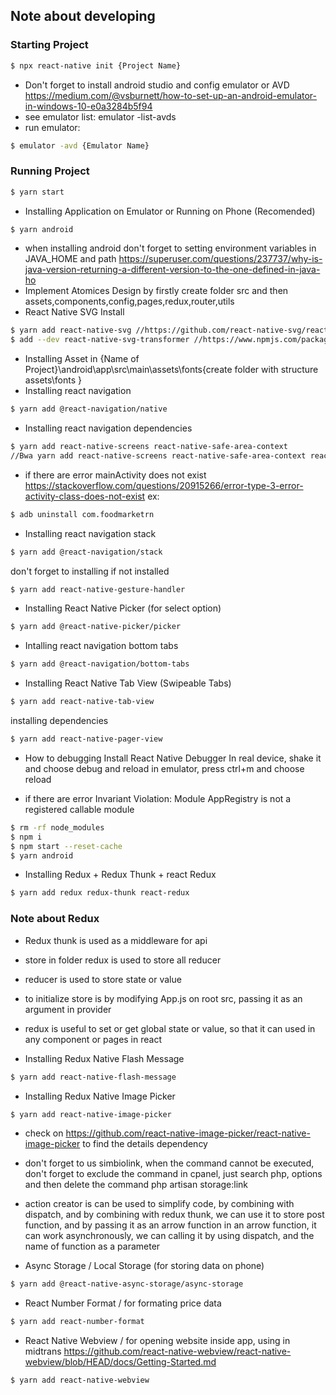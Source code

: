 ## Note about developing

### Starting Project

```sh
$ npx react-native init {Project Name}
```

- Don't forget to install android studio and config emulator or AVD https://medium.com/@vsburnett/how-to-set-up-an-android-emulator-in-windows-10-e0a3284b5f94
- see emulator list: emulator -list-avds
- run emulator:

```sh
$ emulator -avd {Emulator Name}
```

### Running Project

```sh
$ yarn start
```

- Installing Application on Emulator or Running on Phone (Recomended)

```sh
$ yarn android
```

- when installing android don't forget to setting environment variables in JAVA_HOME and path https://superuser.com/questions/237737/why-is-java-version-returning-a-different-version-to-the-one-defined-in-java-ho
- Implement Atomices Design by firstly create folder src and then assets,components,config,pages,redux,router,utils
- React Native SVG Install

```sh
$ yarn add react-native-svg //https://github.com/react-native-svg/react-native-svg
$ add --dev react-native-svg-transformer //https://www.npmjs.com/package/react-native-svg-transformer {--dev only build when on development}
```

- Installing Asset in {Name of Project}\android\app\src\main\assets\fonts{create folder with structure assets\fonts }
- Installing react navigation

```sh
$ yarn add @react-navigation/native
```

- Installing react navigation dependencies

```sh
$ yarn add react-native-screens react-native-safe-area-context
//Bwa yarn add react-native-screens react-native-safe-area-context react-native-reanimated react-native-gesture-handler @react-native-community/masked-view //
```

- if there are error mainActivity does not exist
  https://stackoverflow.com/questions/20915266/error-type-3-error-activity-class-does-not-exist
  ex:

```sh
$ adb uninstall com.foodmarketrn
```

- Installing react navigation stack

```sh
$ yarn add @react-navigation/stack
```

don't forget to installing if not installed

```sh
$ yarn add react-native-gesture-handler
```

- Installing React Native Picker (for select option)

```sh
$ yarn add @react-native-picker/picker
```

- Intalling react navigation bottom tabs

```sh
$ yarn add @react-navigation/bottom-tabs
```

- Installing React Native Tab View (Swipeable Tabs)

```sh
$ yarn add react-native-tab-view
```

installing dependencies

```sh
$ yarn add react-native-pager-view
```

- How to debugging
  Install React Native Debugger
  In real device, shake it and choose debug and reload
  in emulator, press ctrl+m and choose reload

- if there are error Invariant Violation: Module AppRegistry is not a registered callable module

```sh
$ rm -rf node_modules
$ npm i
$ npm start --reset-cache
$ yarn android
```

- Installing Redux + Redux Thunk + react Redux

```sh
$ yarn add redux redux-thunk react-redux
```

### Note about Redux

- Redux thunk is used as a middleware for api
- store in folder redux is used to store all reducer
- reducer is used to store state or value
- to initialize store is by modifying App.js on root src, passing it as an argument in provider
- redux is useful to set or get global state or value, so that it can used in any component or pages in react

- Installing Redux Native Flash Message

```sh
$ yarn add react-native-flash-message
```

- Installing Redux Native Image Picker

```sh
$ yarn add react-native-image-picker
```

- check on https://github.com/react-native-image-picker/react-native-image-picker
  to find the details dependency

- don't forget to us simbiolink, when the command cannot be executed, don't forget to exclude the command in cpanel, just search php, options and then delete the command
  php artisan storage:link

- action creator is can be used to simplify code, by combining with dispatch, and by combining with redux thunk, we can use it to store post function, and by passing it as an arrow function in an arrow function, it can work asynchronously, we can calling it by using dispatch, and the name of function as a parameter

- Async Storage / Local Storage (for storing data on phone)

```sh
$ yarn add @react-native-async-storage/async-storage
```

- React Number Format / for formating price data

```sh
$ yarn add react-number-format
```

- React Native Webview / for opening website inside app, using in midtrans https://github.com/react-native-webview/react-native-webview/blob/HEAD/docs/Getting-Started.md

```sh
$ yarn add react-native-webview

```
